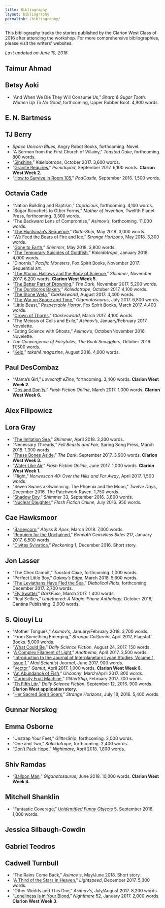 ```yaml
---
title: Bibliography
layout: bibliography
permalink: /bibliography/
---
```


This bibliography tracks the stories published by the Clarion West Class of 2016 after attending the workshop. For more comprehensive bibliographies, please visit the writers’ websites.

*Last updated on June 10, 2018*

## Taimur Ahmad

## Betsy Aoki

* “And When We Die They Will Consume Us,” *Sharp & Sugar Tooth: Women Up To No Good*, forthcoming, Upper Rubber Boot. 4,900 words.

## E. N. Bartmess

## TJ Berry

* *Space Unicorn Blues*, Angry Robot Books, forthcoming. Novel.
* “A Sermon from the First Church of Villainy,” *Toasted Cake*, forthcoming. 800 words.
* “[Sinshine](http://www.kaleidotrope.net/archives/autumn-2017/sinshine-by-tj-berry/),” *Kaleidotrope*, October 2017. 3,600 words.
* “[Granite Requires](http://pseudopod.org/2017/09/08/pseudopod-559-granite-requires/),” *Pseudopod*, September 2017. 6,100 words. **Clarion West Week 2.**
* “[How to Survive in Room 105](http://podcastle.org/2016/09/09/podcastle-miniature-90-how-to-survive-in-room-105/),” *PodCastle*, September 2016. 1,500 words.

## Octavia Cade

* “Nation Building and Baptism,” *Capricious*, forthcoming. 4,100 words.
* “Sugar Ricochets to Other Forms,” *Mother of Invention*, Twelfth Planet Press, forthcoming. 3,300 words.
* “The Backward Lens of Compromise,” *Asimov’s*, forthcoming. 11,000 words.
* “[The Huntsman’s Sequence](http://www.glittership.com/2018/05/12/episode-55-the-huntsmans-sequence-by-octavia-cade/),” *GlitterShip*, May 2018. 3,000 words.
* “[We Feed the Bears of Fire and Ice](http://strangehorizons.com/fiction/we-feed-the-bears-of-fire-and-ice/),” *Strange Horizons*, May 2018. 3,300 words.
* “[Gone to Earth](https://www.shimmerzine.com/gone-to-earth/),” *Shimmer*, May 2018. 3,800 words.
* “[The Temporary Suicides of Goldfish](http://www.kaleidotrope.net/winter-2018/the-temporary-suicides-of-goldfish-by-octavia-cade/),” *Kaleidotrope*, January 2018. 4,000 words.
* “Dinornis,” *Pacific Monsters*, Fox Spirit Books, November 2017. Sequential art.
* “[The Atomic Hallows and the Body of Science](https://www.shimmerzine.com/atomic-hallows/),” *Shimmer*, November 2017. 6,200 words. **Clarion West Week 5.**
* “[The Better Part of Drowning](http://thedarkmagazine.com/better-part-drowning/),” *The Dark*, November 2017. 5,200 words.
* “[The Ouroboros Bakery](http://www.kaleidotrope.net/autumn-2017/the-ouroboros-bakery-by-octavia-cade/),” *Kaleidotrope*, October 2017. 4,100 words.
* “[The Stone Weta](http://clarkesworldmagazine.com/cade_08_17/),” *Clarkesworld*, August 2017. 4,400 words.
* “[The War on Space and Time](http://giganotosaurus.org/2017/07/01/the-war-on-space-and-time/),” *Giganotosaurus*, July 2017. 6,800 words.
* “Little Beast,” [*Respectable Horror*](http://www.foxspirit.co.uk/out-now-respectable-horror/), Fox Spirit Books, March 2017. 4,400 words.
* “[Crown of Thorns](http://clarkesworldmagazine.com/cade_03_17/),” *Clarkesworld*, March 2017. 4,100 words.
* “The Meiosis of Cells and Exile,” *Asimov’s*, January/February 2017. Novelette.
* “Eating Science with Ghosts,” *Asimov’s*, October/November 2016. Novelette.
* *The Convergence of Fairytales*, *The Book Smugglers*, October 2016. 17,500 words.
* “[Kelp](http://www.takahe.org.nz/t87/olivia-cade/),” *takahē magazine*, August 2016. 4,000 words.

## Paul DesCombaz

* “Mama’s Girl,” *Lovecraft eZine*, forthcoming. 3,400 words. **Clarion West Week 2.**
* “[Dos and Don’ts](http://flashfictiononline.com/main/article/dos-and-donts/),” *Flash Fiction Online*, March 2017. 1,000 words. **Clarion West Week 6.**

## Alex Filipowicz 

## Lora Gray

* “[The Imitation Sea](https://www.shimmerzine.com/the-imitation-sea/),” *Shimmer*, April 2018. 3,200 words.
* “Necessary Threads,” *Fell Beasts and Fair*, Spring Song Press, March 2018. 1,300 words.
* “[These Bones Aside](http://thedarkmagazine.com/these-bones-aside/),” *The Dark*, September 2017. 3,900 words. **Clarion West Week 3.**
* “[Water Like Air](http://flashfictiononline.com/main/article/water-like-air/),” *Flash Fiction Online*, June 2017. 1,000 words. **Clarion West Week 1.**
* “Flight,” *Norwescon 40:  Over the Hills and Far Away*, April 2017. 1,500 words.
* “Seven Swans a-Swimming: The Phoenix and the Moon,” *Twelve Days*, December 2016, The Patchwork Raven. 1,750 words.
* “[Shadow Boy](https://www.shimmerzine.com/shadow-boy/),” *Shimmer* 33, September 2016. 3,800 words.
* “[Nuclear Daughter](http://flashfictiononline.com/main/article/nuclear-daughter/),” *Flash Fiction Online*, July 2016. 950 words.

## Cae Hawksmoor

* “[Barleycorn](http://www.abyssapexzine.com/2018/03/barleycorn/),” *Abyss & Apex*, March 2018. 7,000 words.
* “[Requiem for the Unchained](http://www.beneath-ceaseless-skies.com/stories/requiem-for-the-unchained/),” *Beneath Ceaseless Skies* 217, January 2017. 6,500 words.
* “[Civitas Sylvatica](http://reckoning.press/civitas-sylvatica/),” *Reckoning* 1, December 2016. Short story.

## Jon Lasser

* “The Chex Gambit,” *Toasted Cake*, forthcoming. 1,000 words.
* “Perfect Little Boy,” *Galaxy’s Edge*, March 2018. 5,600 words.
* “[The Leviathans Have Fled the Sea](http://www.diabolicalplots.com/dp-fiction-34b-the-leviathans-have-fled-the-sea-by-jon-lasser/),” *Diabolical Plots*, forthcoming December 2017. 2,700 words.
* “[Fly Swatter](https://www.darkfusemagazine.com/2017/03/fly-swatter/),” *DarkFuse*, March 2017. 1,400 words.
* “Real Selfies,” *Untethered: A Magic iPhone Anthology*, October 2016, Cantina Publishing. 2,900 words.

## S. Qiouyi Lu

* “Mother Tongues,” *Asimov’s*, January/February 2018. 3,700 words.
* “From Something Emerging,” *Strange California*, April 2017, Flagstaff Books. 5,000 words.
* “[What Could Be](http://dailysciencefiction.com/fantasy/fantasy/s-qiouyi-lu/what-could-be),” *Daily Science Fiction*, August 24, 2017. 150 words.
* “[A Complex Filament of Light](http://www.anathemamag.com/a-complex-filament-of-light),” *Anathema*, April 2017. 3,500 words.
* “[Introduction to the Journal of Interplanetary Lycan Studies, Volume 1, Issue 1](http://madscientistjournal.org/2017/07/introduction-to-the-journal-of-interplanetary-lycan-studies-volume-1-issue-1/),” *Mad Scientist Journal*, June 2017. 900 words.
* “[Vector](http://gamut.online/node/158),” *Gamut*, April 2017. 1,000 words. **Clarion West Week 6.**
* “[An Abundance of Fish](http://uncannymagazine.com/article/an-abundance-of-fish/),” *Uncanny*, March/April 2017. 800 words.
* “[Curiosity Fruit Machine](http://www.glittership.com/2017/02/16/episode-33-fiction-by-s-qiouyi-lu-and-jy-yang/),” *GlitterShip*, February 2017. 700 words.
* “[Th Fifth Lttr](http://dailysciencefiction.com/hither-and-yon/magic-realism/s-qiouyi-lu/th-fifth-lttr),” *Daily Science Fiction*, September 12, 2016. 900 words. **Clarion West application story.**
* “[Her Sacred Spirit Soars](http://strangehorizons.com/fiction/her-sacred-spirit-soars/),” *Strange Horizons*, July 18, 2016. 5,400 words.

## Gunnar Norskog

## Emma Osborne

* “Unstrap Your Feet,” *GlitterShip*, forthcoming. 2,000 words.
* “One and Two,” *Kaleidotrope*, forthcoming. 2,400 words.  
* “[Don’t Pack Hope](http://www.nightmare-magazine.com/fiction/dont-pack-hope/),” *Nightmare*, April 2018. 1,800 words.

## Shiv Ramdas

* “[Balloon Man](http://giganotosaurus.org/2018/06/01/balloon-man/),” *Giganotosaurus*, June 2018. 10,000 words. **Clarion West Week 4.**

## Mitchell Shanklin

* “Fantastic Coverage,” [*Unidentified Funny Objects* 5](https://smile.amazon.com/Unidentified-Funny-Objects-Alex-Shvartsman/dp/0988432897/), September 2016. 1,000 words.

## Jessica Silbaugh-Cowdin

## Gabriel Teodros

## Cadwell Turnbull

* “The Rains Come Back,” *Asimov's*, May/June 2018. Short story.
* “[A Third of the Stars in Heaven](http://www.lightspeedmagazine.com/fiction/third-stars-heaven/),” *Lightspeed*, December 2017. 5,000 words.
* “Other Worlds and This One,” *Asimov’s*, July/August 2017. 8,200 words.
* “[Loneliness Is in Your Blood](http://www.nightmare-magazine.com/fiction/loneliness-is-in-your-blood/),” *Nightmare* 52, January 2017. 2,000 words. **Clarion West Week 3.**